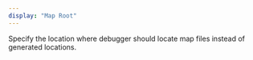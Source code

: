 ```yaml
---
display: "Map Root"
---
```


Specify the location where debugger should locate map files instead of generated locations.
